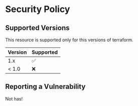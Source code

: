 # Security Policy

## Supported Versions

This resource is supported only for this versions of terraform.

| Version | Supported          |
| ------- | ------------------ |
| 1.x     | :white_check_mark: |
| < 1.0   | :x:                |

## Reporting a Vulnerability

Not has!
